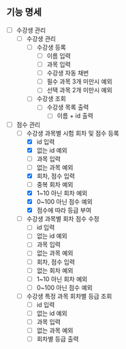 ## 기능 명세

 - [ ] 수강생 관리
   - [ ] 수강생 관리 
     - [ ] 수강생 등록
       - [ ] 이름 입력
       - [ ] 과목 입력
       - [ ] 수강생 자동 채번
       - [ ] 필수 과목 3개 미만시 예외
       - [ ] 선택 과목 2개 미만시 예외
     - [ ] 수강생 조회 
       - [ ] 수강생 목록 출력
         - [ ] 이름 + id 출력
 - [ ] 점수 관리
   - [ ] 수강생 과목별 시험 회차 및 점수 등록
     - [x] id 입력
     - [x] 없는 id 예외
     - [ ] 과목 입력
     - [ ] 없는 과목 예외
     - [x] 회차, 점수 입력
     - [ ] 중복 회차 예외
     - [x] 1~10 아닌 회차 예외
     - [x] 0~100 아닌 점수 예외
     - [x] 점수에 따라 등급 부여
   - [ ] 수강생 과목별 회차 점수 수정
     - [ ] id 입력
     - [ ] 없는 id 예외
     - [ ] 과목 입력
     - [ ] 없는 과목 예외
     - [ ] 회차, 점수 입력
     - [ ] 없는 회차 예외
     - [ ] 1~10 아닌 회차 예외
     - [ ] 0~100 아닌 점수 예외
   - [ ] 수강생 특정 과목 회차별 등급 조회
     - [ ] id 입력
     - [ ] 없는 id 예외
     - [ ] 과목 입력
     - [ ] 없는 과목 예외
     - [ ] 회차별 등급 출력

